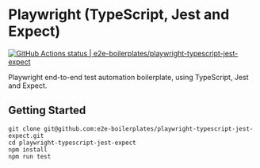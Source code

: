 # Playwright (TypeScript, Jest and Expect)

[![GitHub Actions status | e2e-boilerplates/playwright-typescript-jest-expect](https://github.com/e2e-boilerplates/playwright-typescript-jest-expect/workflows/playwright-typescript-jest-expect/badge.svg)](https://github.com/e2e-boilerplates/playwright-typescript-jest-expect/actions?workflow=playwright-typescript-jest-expect)

Playwright end-to-end test automation boilerplate, using TypeScript, Jest and Expect.

## Getting Started

    git clone git@github.com:e2e-boilerplates/playwright-typescript-jest-expect.git
    cd playwright-typescript-jest-expect
    npm install
    npm run test
